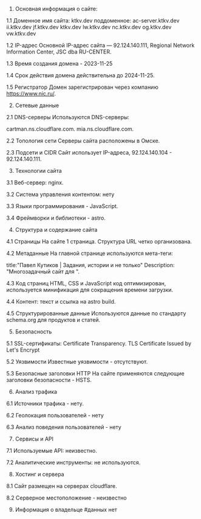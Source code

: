   1. Основная информация о сайте:

1.1 Доменное имя сайта: ktkv.dev
поддоменное: ac-server.ktkv.dev ii.ktkv.dev jf.ktkv.dev ktkv.dev lw.ktkv.dev nc.ktkv.dev og.ktkv.dev vw.ktkv.dev

1.2 IP-адрес 
Основной IP-адрес сайта — 92.124.140.111, Regional Network Information Center, JSC dba RU-CENTER.

1.3 Время создания домена - 2023-11-25

1.4 Срок действия домена действительна до 2024-11-25.

1.5 Регистратор Домен зарегистрирован через компанию https://www.nic.ru/. 

  2. Сетевые данные

2.1 DNS-серверы Используются DNS-серверы:

cartman.ns.cloudflare.com. 
mia.ns.cloudflare.com.

2.2 Топология сети Серверы сайта расположены в Омске.

2.3 Подсети и CIDR Сайт использует IP-адреса, 92.124.140.104 - 92.124.140.111. 

  3. Технологии сайта

3.1 Веб-сервер: nginx.

3.2 Система управления контентом: нету

3.3 Языки программирования - JavaScript.

3.4 Фреймворки и библиотеки - astro.

  4. Структура и содержание сайта

4.1 Страницы На сайте 1 страница. Структура URL четко организована.

4.2 Метаданные На главной странице используются мета-теги:

title:"Павел Кутиков | Задания, истории и не только"
Description: "Многозадачный сайт для ".

4.3 Код страниц HTML, CSS и JavaScript код оптимизирован, используется минификация для сокращения времени загрузки.

4.4 Контент: текст и ссылка на astro build.

4.5 Структурированные данные Используются данные по стандарту schema.org для продуктов и статей. 

  5. Безопасность

5.1 SSL-сертификаты: Certificate Transparency. TLS Certificate
Issued by Let's Encrypt

5.2 Уязвимости Известные уязвимости - отсутствуют.

5.3 Безопасные заголовки HTTP На сайте применяются следующие заголовки безопасности - HSTS.

  6. Анализ трафика

6.1 Источники трафика - нету.

6.2 Геолокация пользователей - нету

6.3 Анализ поведения пользователей - нету

  7. Сервисы и API

7.1 Используемые API: неизвестно.

7.2 Аналитические инструменты: не используются.

  8. Хостинг и сервера 

8.1 Сайт размещен на серверах cloudflare.

8.2 Серверное местоположение - неизвестно

9. Информация о владельце
  #данных нет


